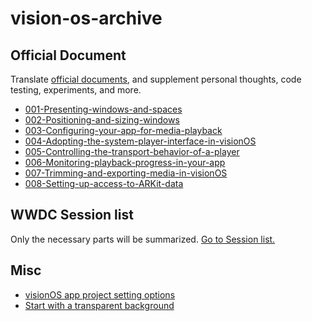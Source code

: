 # vision-os-archive

## Official Document
Translate [official documents](https://developer.apple.com/documentation/visionos), and supplement personal thoughts, code testing, experiments, and more.

- [001-Presenting-windows-and-spaces](https://github.com/Taehyeon-Kim/vision-os-archive/blob/main/official-document/001-Presenting-windows-and-spaces.md)
- [002-Positioning-and-sizing-windows](https://github.com/Taehyeon-Kim/vision-os-archive/blob/main/official-document/002-Positioning-and-sizing-windows.md)
- [003-Configuring-your-app-for-media-playback](https://github.com/Taehyeon-Kim/vision-os-archive/blob/main/official-document/003-Configuring-your-app-for-media-playback.md)
- [004-Adopting-the-system-player-interface-in-visionOS](https://github.com/Taehyeon-Kim/vision-os-archive/blob/main/official-document/004-Adopting-the-system-player-interface-in-visionOS.md)
- [005-Controlling-the-transport-behavior-of-a-player](https://github.com/Taehyeon-Kim/vision-os-archive/blob/main/official-document/005-Controlling-the-transport-behavior-of-a-player.md)
- [006-Monitoring-playback-progress-in-your-app](https://github.com/Taehyeon-Kim/vision-os-archive/blob/main/official-document/006-Monitoring-playback-progress-in-your-app.md)
- [007-Trimming-and-exporting-media-in-visionOS](https://github.com/Taehyeon-Kim/vision-os-archive/blob/main/official-document/007-Trimming-and-exporting-media-in-visionOS.md)
- [008-Setting-up-access-to-ARKit-data](https://github.com/Taehyeon-Kim/vision-os-archive/blob/main/official-document/008-Setting-up-access-to-ARKit-data.md)

## WWDC Session list
Only the necessary parts will be summarized.
[Go to Session list.](./wwdc/session-lists.md)

## Misc
- [visionOS app project setting options](https://github.com/Taehyeon-Kim/vision-os-archive/blob/main/misc/001-project-setup.md)
- [Start with a transparent background](https://github.com/Taehyeon-Kim/vision-os-archive/blob/main/misc/002-Start-with-a-transparent-background.md)
